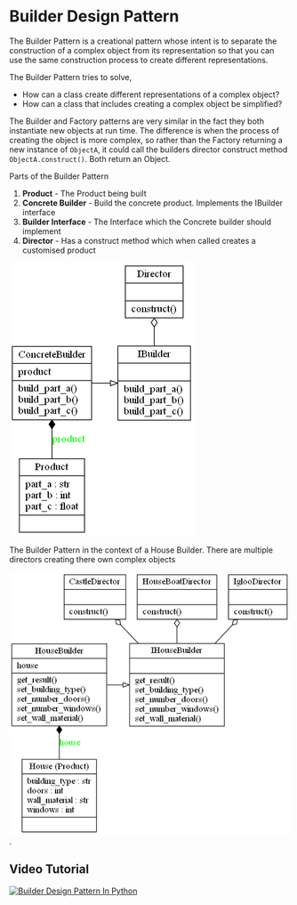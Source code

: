 # Builder Design Pattern

The Builder Pattern is a creational pattern whose intent is to separate the construction of a complex object from its representation so that you can use the same construction process to create different representations.

The Builder Pattern tries to solve,
- How can a class create different representations of a complex object?
- How can a class that includes creating a complex object be simplified?

The Builder and Factory patterns are very similar in the fact they both instantiate new objects at run time. The difference is when the process of creating the object is more complex, so rather than the Factory returning a new instance of `ObjectA`, it could call the builders director construct method `ObjectA.construct()`. Both return an Object.

Parts of the Builder Pattern
1. **Product** - The Product being built
2. **Concrete Builder** - Build the concrete product. Implements the IBuilder interface
3. **Builder Interface** - The Interface which the Concrete builder should implement
4. **Director** - Has a construct method which when called creates a customised product

![Builder Pattern Overview](builder.png)

The Builder Pattern in the context of a House Builder. There are multiple directors creating there own complex objects

![Builder Pattern in Context](house_builder.png). 

## Video Tutorial

[![Builder Design Pattern In Python](https://img.youtube.com/vi/bV1jSlPvtog/0.jpg)](https://youtu.be/bV1jSlPvtog)